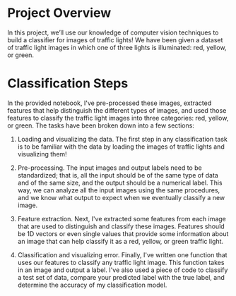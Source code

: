 # Project Overview
In this project, we’ll use our knowledge of computer vision techniques to build a classifier for images of traffic lights! We have been given a dataset of traffic light images in which one of three lights is illuminated: red, yellow, or green.

# Classification Steps
In the provided notebook, I've pre-processed these images, extracted features that help distinguish the different types of images, and used those features to classify the traffic light images into three categories: red, yellow, or green. The tasks have been broken down into a few sections:

1. Loading and visualizing the data. The first step in any classification task is to be familiar with the data by loading  the images of traffic lights and visualizing them!

2. Pre-processing. The input images and output labels need to be standardized; that is, all the input should be of the same type of data and of the same size, and the output should be a numerical label. This way, we can analyze all the input images using the same procedures, and we know what output to expect when we eventually classify a new image.

3. Feature extraction. Next, I've extracted some features from each image that are used to distinguish and classify these images. Features should be 1D vectors or even single values that provide some information about an image that can help classify it as a red, yellow, or green traffic light.

4. Classification and visualizing error. Finally, I've written one function that uses our features to classify any traffic light image. This function takes in an image and output a label. I've also used a piece of code to classify a test set of data, compare your predicted label with the true label, and determine the accuracy of my classification model.

